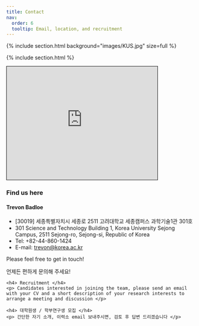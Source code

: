 ```yaml
---
title: Contact
nav:
  order: 6
  tooltip: Email, location, and recruitment
---
```


{% 
include section.html 
background="images/KUS.jpg"
size=full
%}

{%  include section.html %}

<div class="contact-container">
  <iframe class="map" src="https://www.google.com/maps/embed?pb=!1m18!1m12!1m3!1d1045.562985665116!2d127.28397176403226!3d36.60999947792817!2m3!1f0!2f0!3f0!3m2!1i1024!2i768!4f13.1!3m3!1m2!1s0x357ad30a25b4bbfb%3A0x7756eb2681f5d287!2sScience%20and%20Technology%20Building%2C%20Korea%20University%20Sejong%20Campus!5e0!3m2!1sen!2skr!4v1725180599663!5m2!1sen!2skr" width="400" height="300" style="border: 1px solid black;;" allowfullscreen="" loading="lazy" referrerpolicy="no-referrer-when-downgrade"></iframe>

  <div class="contact-info">

  <h3 style="text-align:left;">Find us here</h3>
    <h4>Trevon Badloe</h4>
    <ul >
        <li class="contact-list"> [30019] 세종특별자치시 세종로 2511 고려대학교 세종캠퍼스 과학기술1관 301호</li>
        <li class="contact-list"> 301 Science and Technology Building 1, Korea University Sejong Campus, 2511 Sejong-ro, Sejong-si, Republic of Korea</li>
        <li class="contact-list"> Tel: +82-44-860-1424</li>
        <li class="contact-list">E-mail: <a href="mailto:trevon@korea.ac.kr">trevon@korea.ac.kr</a></li>
    </ul>
    <p>Please feel free to get in touch!</p>
    <p>언제든 편하게 문의해 주세요!</p>

    <h4> Recruitment </h4>
    <p> Candidates interested in joining the team, please send an email with your CV and a short description of your research interests to arrange a meeting and discussion </p>

    <h4> 대학원생 / 학부연구생 모집 </h4>
    <p> 간단한 자기 소개, 이력소 email 보내주시면, 검토 후 답변 드리겠습니다 </p>

  </div>
</div>